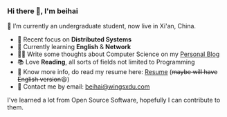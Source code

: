 ### Hi there 👋, I'm beihai

🔭 I’m currently an undergraduate student, now live in Xi'an, China.

- 🧐 Recent focus on **Distributed Systems**
- 🌱 Currently learning **English** & **Network**
- ✍🏻 Write some thoughts about Computer Science on my [Personal Blog](https://wingsxdu.com/)
- 📚 Love **Reading**, all sorts of fields not limited to Programming 
- 📄 Know more info, do read my resume here: [Resume](https://wingsxdu.com/t/2n9e) (~~maybe will have English version~~😃)
- 📧 Contact me by email: beihai@wingsxdu.com

I've learned a lot from Open Source Software, hopefully I can contribute to them.